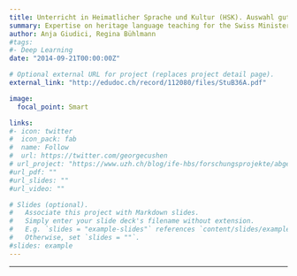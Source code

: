 ```yaml
---
title: Unterricht in Heimatlicher Sprache und Kultur (HSK). Auswahl guter Praxis in der Schweiz
summary: Expertise on heritage language teaching for the Swiss Ministers of Education. In [German](http://www.edk.ch/dyn/19191.php), [French](http://www.edk.ch/dyn/27193.php), & [Italian](http://www.edk.ch/dyn/27198.php), with Regina Bühlmann.
author: Anja Giudici, Regina Bühlmann
#tags:
#- Deep Learning
date: "2014-09-21T00:00:00Z"

# Optional external URL for project (replaces project detail page).
external_link: "http://edudoc.ch/record/112080/files/StuB36A.pdf"

image:
  focal_point: Smart

links:
#- icon: twitter
#  icon_pack: fab
#  name: Follow
#  url: https://twitter.com/georgecushen
# url_project: "https://www.uzh.ch/blog/ife-hbs/forschungsprojekte/abgeschlossen/schulwissen/"
#url_pdf: ""
#url_slides: ""
#url_video: ""

# Slides (optional).
#   Associate this project with Markdown slides.
#   Simply enter your slide deck's filename without extension.
#   E.g. `slides = "example-slides"` references `content/slides/example-slides.md`.
#   Otherwise, set `slides = ""`.
#slides: example
---
```


---


